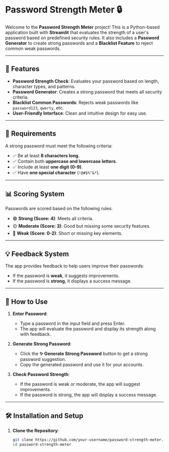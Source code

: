 # Password Strength Meter 🔒

Welcome to the **Password Strength Meter** project! This is a Python-based application built with **Streamlit** that evaluates the strength of a user's password based on predefined security rules. It also includes a **Password Generator** to create strong passwords and a **Blacklist Feature** to reject common weak passwords.

---

## 🌟 Features

- **Password Strength Check**: Evaluates your password based on length, character types, and patterns.
- **Password Generator**: Creates a strong password that meets all security criteria.
- **Blacklist Common Passwords**: Rejects weak passwords like `password123`, `qwerty`, etc.
- **User-Friendly Interface**: Clean and intuitive design for easy use.

---

## 📝 Requirements

A strong password must meet the following criteria:
- ✅ Be at least **8 characters long**.
- ✅ Contain both **uppercase and lowercase letters**.
- ✅ Include at least **one digit (0-9)**.
- ✅ Have **one special character** (`!@#$%^&*`).

---

## 📊 Scoring System

Passwords are scored based on the following rules:
- 🟢 **Strong (Score: 4)**: Meets all criteria.
- 🟡 **Moderate (Score: 3)**: Good but missing some security features.
- 🔴 **Weak (Score: 0-2)**: Short or missing key elements.

---

## 💡 Feedback System

The app provides feedback to help users improve their passwords:
- If the password is **weak**, it suggests improvements.
- If the password is **strong**, it displays a success message.

---

## 🚀 How to Use

1. **Enter Password**:
   - Type a password in the input field and press Enter.
   - The app will evaluate the password and display its strength along with feedback.

2. **Generate Strong Password**:
   - Click the **✨ Generate Strong Password** button to get a strong password suggestion.
   - Copy the generated password and use it for your accounts.

3. **Check Password Strength**:
   - If the password is weak or moderate, the app will suggest improvements.
   - If the password is strong, the app will display a success message.

---

## 🛠️ Installation and Setup

1. **Clone the Repository**:
   ```bash
   git clone https://github.com/your-username/password-strength-meter.git
   cd password-strength-meter
